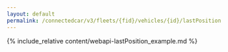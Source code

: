 ```yaml
---
layout: default
permalink: /connectedcar/v3/fleets/{fid}/vehicles/{id}/lastPosition
---
```

{% include_relative content/webapi-lastPosition_example.md %}